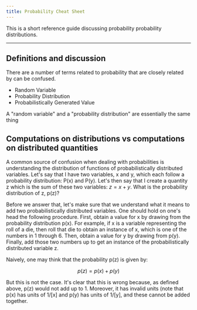 ```yaml
---
title: Probability Cheat Sheet
---
```



This is a short reference guide discussing probability probability distributions.

<hr>


## Definitions and discussion

There are a number of terms related to probability that are closely related by can be confused.

- Random Variable
- Probability Distribution
- Probabilistically Generated Value

A "random variable" and a "probability distribution" are essentially the same thing



## Computations on distributions vs computations on distributed quantities

A common source of confusion when dealing with probabilities is understanding the distribution of functions of probabilistically distributed variables.  Let's say that I have two variables, x and y, which each follow a probability distribution: P(x) and P(y).  Let's then say that I create a quantity z which is the sum of these two variables: $z = x + y$.  What is the probability distribution of z, p(z)?

Before we answer that, let's make sure that we understand what it means to add two probabilistically distributed variables.  One should hold on one's head the following procedure.  First, obtain a value for x by drawing from the probability distribution p(x).  For example, if x is a variable representing the roll of a die, then roll that die to obtain an instance of x, which is one of the numbers in 1 through 6.  Then, obtain a value for y by drawing from p(y).  Finally, add those two numbers up to get an instance of the probabilistically distributed variable z.

Naively, one may think that the probability p(z) is given by:

$$ p(z) = p(x) + p(y) $$

But this is not the case.  It's clear that this is wrong because, as defined above, p(z) would not add up to 1.  Moreover, it has invalid units (note that p(x) has units of 1/[x] and p(y) has units of 1/[y], and these cannot be added together.

